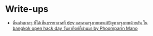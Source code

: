 # Write-ups

- [ตื่นเต้นมากๆ ที่ได้เห็นบรรยากาศที่ dev และคนกรุงเทพมาแก้ปัญหากรุงเทพด้วยกัน ใน bangkok open hack day วันอาทิตย์ที่ผ่านมา by Phoomparin Mano](https://www.facebook.com/phoomparin.mano/posts/1615235468941920)